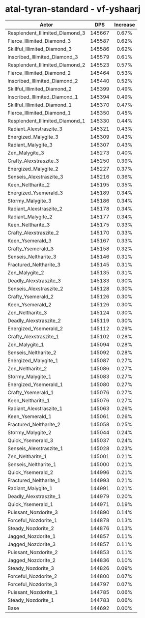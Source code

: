 # atal-tyran-standard - vf-yshaarj
| Actor | DPS | Increase |
|---|:---:|:---:|
|Resplendent_Illimited_Diamond_3|145667|0.67%|
|Fierce_Illimited_Diamond_3|145587|0.62%|
|Skillful_Illimited_Diamond_3|145586|0.62%|
|Inscribed_Illimited_Diamond_3|145579|0.61%|
|Resplendent_Illimited_Diamond_2|145523|0.57%|
|Fierce_Illimited_Diamond_2|145464|0.53%|
|Inscribed_Illimited_Diamond_2|145440|0.52%|
|Skillful_Illimited_Diamond_2|145399|0.49%|
|Inscribed_Illimited_Diamond_1|145394|0.49%|
|Skillful_Illimited_Diamond_1|145370|0.47%|
|Fierce_Illimited_Diamond_1|145350|0.45%|
|Resplendent_Illimited_Diamond_1|145330|0.44%|
|Radiant_Alexstraszite_3|145321|0.43%|
|Energized_Malygite_3|145309|0.43%|
|Radiant_Malygite_3|145307|0.43%|
|Zen_Malygite_3|145273|0.40%|
|Crafty_Alexstraszite_3|145250|0.39%|
|Energized_Malygite_2|145227|0.37%|
|Senseis_Alexstraszite_3|145216|0.36%|
|Keen_Neltharite_2|145195|0.35%|
|Energized_Ysemerald_3|145189|0.34%|
|Stormy_Malygite_3|145186|0.34%|
|Radiant_Alexstraszite_2|145178|0.34%|
|Radiant_Malygite_2|145177|0.34%|
|Keen_Neltharite_3|145175|0.33%|
|Crafty_Alexstraszite_2|145170|0.33%|
|Keen_Ysemerald_3|145167|0.33%|
|Crafty_Ysemerald_3|145158|0.32%|
|Senseis_Neltharite_3|145146|0.31%|
|Fractured_Neltharite_3|145145|0.31%|
|Zen_Malygite_2|145135|0.31%|
|Deadly_Alexstraszite_3|145133|0.30%|
|Senseis_Alexstraszite_2|145128|0.30%|
|Crafty_Ysemerald_2|145126|0.30%|
|Keen_Ysemerald_2|145126|0.30%|
|Zen_Neltharite_3|145124|0.30%|
|Deadly_Alexstraszite_2|145119|0.30%|
|Energized_Ysemerald_2|145112|0.29%|
|Crafty_Alexstraszite_1|145102|0.28%|
|Zen_Malygite_1|145094|0.28%|
|Senseis_Neltharite_2|145092|0.28%|
|Energized_Malygite_1|145087|0.27%|
|Zen_Neltharite_2|145086|0.27%|
|Stormy_Malygite_1|145083|0.27%|
|Energized_Ysemerald_1|145080|0.27%|
|Crafty_Ysemerald_1|145076|0.27%|
|Keen_Neltharite_1|145076|0.27%|
|Radiant_Alexstraszite_1|145063|0.26%|
|Keen_Ysemerald_1|145061|0.26%|
|Fractured_Neltharite_2|145058|0.25%|
|Stormy_Malygite_2|145044|0.24%|
|Quick_Ysemerald_3|145037|0.24%|
|Senseis_Alexstraszite_1|145028|0.23%|
|Zen_Neltharite_1|145001|0.21%|
|Senseis_Neltharite_1|145000|0.21%|
|Quick_Ysemerald_2|144996|0.21%|
|Fractured_Neltharite_1|144993|0.21%|
|Radiant_Malygite_1|144991|0.21%|
|Deadly_Alexstraszite_1|144979|0.20%|
|Quick_Ysemerald_1|144971|0.19%|
|Puissant_Nozdorite_3|144890|0.14%|
|Forceful_Nozdorite_1|144878|0.13%|
|Steady_Nozdorite_2|144876|0.13%|
|Jagged_Nozdorite_1|144857|0.11%|
|Jagged_Nozdorite_3|144857|0.11%|
|Puissant_Nozdorite_2|144853|0.11%|
|Jagged_Nozdorite_2|144836|0.10%|
|Steady_Nozdorite_3|144826|0.09%|
|Forceful_Nozdorite_2|144800|0.07%|
|Forceful_Nozdorite_3|144797|0.07%|
|Puissant_Nozdorite_1|144785|0.06%|
|Steady_Nozdorite_1|144783|0.06%|
|Base|144692|0.00%|
